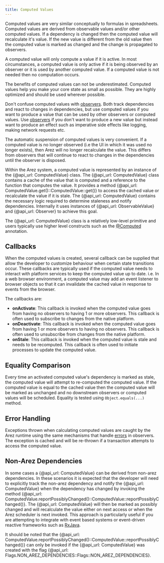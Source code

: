 ```yaml
---
title: Computed Values
---
```


Computed values are very similar conceptually to formulas in spreadsheets. Computed values are derived
from observable values and/or other computed values. If a dependency is changed then the computed value
will recalculate it's value. If the new value is different from the old value then the computed value is
marked as changed and the change is propagated to observers.

A computed value will only compute a value if it is active. In most circumstances, a computed value is only
active if it is being observed by an observer or it is used by another computed value. If a computed value
is not needed then no computation occurs.

The benefits of computed values can not be underestimated. Computed values help you make your core state
as small as possible. They are highly optimized and should be used wherever possible.

Don't confuse computed values with [observers](observers.md). Both track dependencies and react to changes
in dependencies, but use computed values if you want to produce a value that can be used by other observers
or computed values. Use [observers](observers.md) if you don't want to produce a new value but instead want
to produce an effect such as imperative side effects like logging, making network requests etc.

The automatic suspension of computed values is very convenient. If a computed value is no longer observed
(i.e the UI in which it was used no longer exists), then Arez will no longer recalculate the value. This differs
from observers that will continue to react to changes in the dependencies until the observer is disposed.

Within the Arez system, a computed value is represented by an instance of the {@api_url: ComputedValue}
class. The {@api_url: ComputedValue} class contains a cache of the value that is computed and a reference to the
function that computes the value. It provides a method {@api_url: ComputedValue.get()::ComputedValue::get()} to
access the cached value or recalculate the value if it is stale. The {@api_url: ComputedValue} contains the necessary
logic required to determine staleness and notify dependencies. Internally it uses instances of {@api_url: ObservableValue}
and {@api_url: Observer} to achieve this goal.

The {@api_url: ComputedValue} class is a relatively low-level primitive and users typically use higher level
constructs such as the [@Computed](at_computed.md) annotation.

## Callbacks

When the computed values is created, several callback can be supplied that allow the developer to customize
behaviour when certain state transitions occur. These callbacks are typically used if the computed value needs
to interact with platform services to keep the computed value up to date. i.e. In a web browser environment, a
computed value may add an event listener to browser objects so that it can invalidate the cached value in response
to events from the browser.

The callbacks are:

* **onActivate**: This callback is invoked when the computed value goes from having no observers to having 1 or
  more observers. This callback is often used to subscribe to changes from the native platform.
* **onDeactivate**: This callback is invoked when the computed value goes from having 1 or more observers to
  having no observers. This callback is often used to unsubscribe from changes from the native platform.
* **onStale**: This callback is invoked when the computed value is stale and needs to be recomputed. This callback
  is often used to initiate processes to update the computed value.

## Equality Comparison

Every time an activated computed value's dependency is marked as stale, the computed value will attempt to
re-computed the computed value. If the computed value is equal to the cached value then the computed value
will be marked as unchanged and no downstream observers or computed values will be scheduled. Equality is
tested using `Object.equals(...)` method.

## Error Handling

Exceptions thrown when calculating computed values are caught by the Arez runtime using the same mechanisms that
handle [errors](observers.md#error-handling) in observers. The exception is cached and will be re-thrown if a
transaction attempts to access the computed value.

## Non-Arez Dependencies

In some cases a {@api_url: ComputedValue} can be derived from non-arez dependencies. In these scenarios it is
expected that the developer will need to explicitly track the non-arez dependency and notify the
{@api_url: ComputedValue} when the dependency has changed by invoking the method
{@api_url: ComputedValue.reportPossiblyChanged()::ComputedValue::reportPossiblyChanged()}. The {@api_url: ComputedValue}
will then be marked as possibly changed and will recalculate the value either on next access or when the
Arez scheduler is next invoked. This approach is particularly useful if you are attempting to integrate with
event based systems or event-driven reactive frameworks such as [RxJava](https://github.com/ReactiveX/RxJava).

It should be noted that the {@api_url: ComputedValue.reportPossiblyChanged()::ComputedValue::reportPossiblyChanged()}
can only be invoked if the {@api_url: ComputedValue} was created with the flag
{@api_url: Flags.NON_AREZ_DEPENDENCIES::Flags::NON_AREZ_DEPENDENCIES}.
